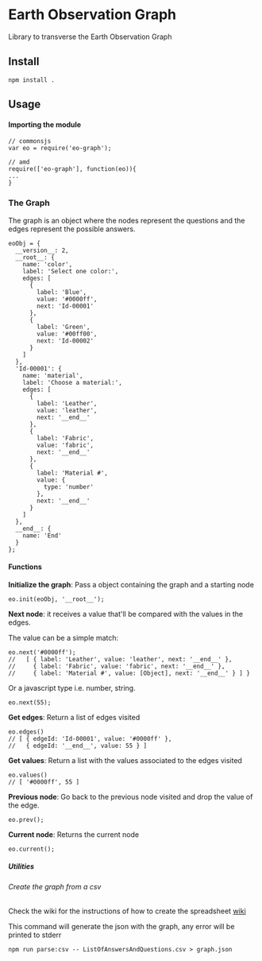 Earth Observation Graph
=======================

Library to transverse the Earth Observation Graph


## Install


``` npm install . ```


## Usage

#### Importing the module

```
// commonsjs
var eo = require('eo-graph');

// amd
require(['eo-graph'], function(eo)){
...
}

```
### The Graph

The graph is an object where the nodes represent the questions and the edges represent the possible answers.

```
eoObj = {
  __version__: 2,
  __root__: {
    name: 'color',
    label: 'Select one color:',
    edges: [
      {
        label: 'Blue',
        value: '#0000ff',
        next: 'Id-00001'
      },
      {
        label: 'Green',
        value: '#00ff00',
        next: 'Id-00002'
      }
    ]
  },
  'Id-00001': {
    name: 'material',
    label: 'Choose a material:',
    edges: [
      {
        label: 'Leather',
        value: 'leather',
        next: '__end__'
      },
      {
        label: 'Fabric',
        value: 'fabric',
        next: '__end__'
      },
      {
        label: 'Material #',
        value: {
          type: 'number'
        },
        next: '__end__'
      }
    ]
  },
  __end__: {
    name: 'End'
  }
};
```



#### Functions

**Initialize the graph**: Pass a object containing the graph and a starting node

```
eo.init(eoObj, '__root__');
```

**Next node**: it receives a value that'll be compared with the values in the edges.

The value can be a simple match:

```
eo.next('#0000ff');
//   [ { label: 'Leather', value: 'leather', next: '__end__' },
//     { label: 'Fabric', value: 'fabric', next: '__end__' },
//     { label: 'Material #', value: [Object], next: '__end__' } ] }
```

Or a javascript type i.e. number, string.

```
eo.next(55);

```

**Get edges**: Return a list of edges visited

```
eo.edges()
// [ { edgeId: 'Id-00001', value: '#0000ff' },
//   { edgeId: '__end__', value: 55 } ]

```

**Get values**: Return a list with the values associated to the edges visited

```
eo.values()
// [ '#0000ff', 55 ]
```

**Previous node**: Go back to the previous node visited and drop the value of the edge.

```
eo.prev();
```


**Current node**: Returns the current node

```
eo.current();

```


##### Utilities

###### Create the graph from a csv

Check the wiki for the instructions of how to create the spreadsheet [wiki](https://github.com/edina/eo-graph/wiki/How-to-create-a-graph-from-a-spreadsheet)

This command will generate the json with the graph, any error will be printed to stderr

```
npm run parse:csv -- ListOfAnswersAndQuestions.csv > graph.json
```

